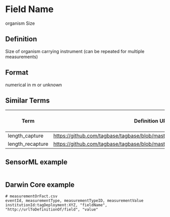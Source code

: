 # Field Name
organism Size

## Definition 
Size of organism carrying instrument (can be repeated for multiple measurements)

## Format
numerical in m or unknown

## Similar Terms 
|Term|Definition URL|Source Vocabulary Publisher/Creator|
|----|----------|-----------------|
|length_capture|https://github.com/tagbase/tagbase/blob/master/eTagMetadataInventory.csv#L64|Tagbase|
|length_recapture|https://github.com/tagbase/tagbase/blob/master/eTagMetadataInventory.csv#L73|Tagbase|

## SensorML example
```xml

```
## Darwin Core example
```csv
# measurementOrFact.csv
eventId, measurementType, measurementTypeID, measurementValue
institutionId:tagDeployment:XYZ, "fieldName", "http://urlToDefinitionOf/field", "value"
```
